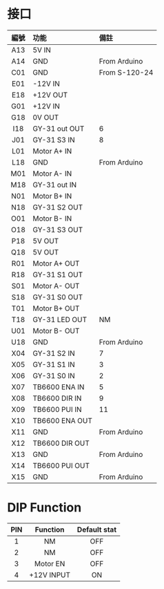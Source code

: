 # 接口
|編號|功能|備註|
|:---:|:---|:---|
|A13|5V IN||
|A14|GND|From Arduino|
|C01|GND|From S-120-24|
|E01|-12V IN||
|E18|+12V OUT||
|G01|+12V IN||
|G18|0V OUT||
|I18|GY-31 out OUT|6|
|J01|GY-31 S3 IN|8|
|L01|Motor A+ IN||
|L18|GND|From Arduino|
|M01|Motor A- IN||
|M18|GY-31 out IN||
|N01|Motor B+ IN||
|N18|GY-31 S2 OUT||
|O01|Motor B- IN||
|O18|GY-31 S3 OUT||
|P18|5V OUT||
|Q18|5V OUT||
|R01|Motor A+ OUT||
|R18|GY-31 S1 OUT||
|S01|Motor A- OUT||
|S18|GY-31 S0 OUT||
|T01|Motor B+ OUT||
|T18|GY-31 LED OUT|NM|
|U01|Motor B- OUT||
|U18|GND|From Arduino|
|X04|GY-31 S2 IN|7|
|X05|GY-31 S1 IN|3|
|X06|GY-31 S0 IN|2|
|X07|TB6600 ENA IN|5|
|X08|TB6600 DIR IN|9|
|X09|TB6600 PUI IN|11|
|X10|TB6600 ENA OUT||
|X11|GND|From Arduino|
|X12|TB6600 DIR OUT||
|X13|GND|From Arduino|
|X14|TB6600 PUI OUT||
|X15|GND|From Arduino|
# DIP Function
|PIN|Function|Default stat|
|:---:|:---:|:---:|
|1|NM|OFF|
|2|NM|OFF|
|3|Motor EN|OFF|
|4|+12V INPUT|ON|
